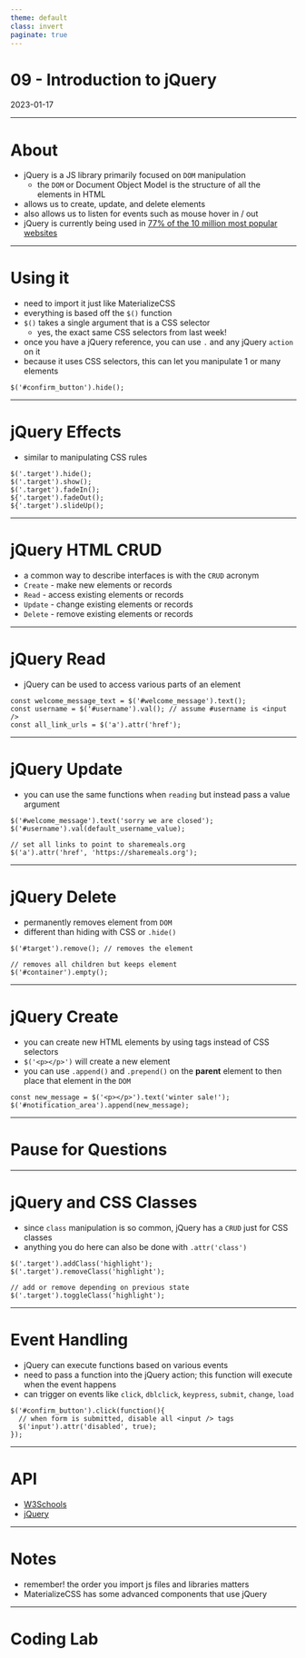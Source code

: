 ```yaml
---
theme: default
class: invert
paginate: true
---
```


# 09 - Introduction to jQuery
2023-01-17

---

# About

- jQuery is a JS library primarily focused on `DOM` manipulation
  - the `DOM` or Document Object Model is the structure of all the elements in HTML
- allows us to create, update, and delete elements
- also allows us to listen for events such as mouse hover in / out
- jQuery is currently being used in [77% of the 10 million most popular websites](https://w3techs.com/technologies/overview/javascript_library)

---

# Using it

- need to import it just like MaterializeCSS
- everything is based off the `$()` function
- `$()` takes a single argument that is a CSS selector
  - yes, the exact same CSS selectors from last week!
- once you have a jQuery reference, you can use `.` and any jQuery `action` on it
- because it uses CSS selectors, this can let you manipulate 1 or many elements

```
$('#confirm_button').hide();
```

---

# jQuery Effects

- similar to manipulating CSS rules

```
$('.target').hide();
$('.target').show();
$('.target').fadeIn();
${'.target').fadeOut();
${'.target').slideUp();
```

---

# jQuery HTML CRUD

- a common way to describe interfaces is with the `CRUD` acronym
- `Create` - make new elements or records
- `Read` - access existing elements or records
- `Update` - change existing elements or records
- `Delete` - remove existing elements or records

---

# jQuery Read

- jQuery can be used to access various parts of an element

```
const welcome_message_text = $('#welcome_message').text();
const username = $('#username').val(); // assume #username is <input />
const all_link_urls = $('a').attr('href');
```

---

# jQuery Update

- you can use the same functions when `reading` but instead pass a value argument

```
$('#welcome_message').text('sorry we are closed');
$('#username').val(default_username_value);

// set all links to point to sharemeals.org
$('a').attr('href', 'https://sharemeals.org');
```

---

# jQuery Delete

- permanently removes element from `DOM`
- different than hiding with CSS or `.hide()`

```
$('#target').remove(); // removes the element

// removes all children but keeps element
$('#container').empty();
```

---

# jQuery Create

- you can create new HTML elements by using tags instead of CSS selectors
- `$('<p></p>')` will create a new element
- you can use `.append()` and `.prepend()` on the **parent** element to then place that element in the `DOM`

```
const new_message = $('<p></p>').text('winter sale!');
$('#notification_area').append(new_message);
```

---

# Pause for Questions

---

# jQuery and CSS Classes

- since `class` manipulation is so common, jQuery has a `CRUD` just for CSS classes
- anything you do here can also be done with `.attr('class')`

```
$('.target').addClass('highlight');
$('.target').removeClass('highlight');

// add or remove depending on previous state
$('.target').toggleClass('highlight');
```

---

# Event Handling

- jQuery can execute functions based on various events
- need to pass a function into the jQuery action; this function will execute when the event happens
- can trigger on events like `click`, `dblclick`, `keypress`, `submit`, `change`, `load`

```
$('#confirm_button').click(function(){
  // when form is submitted, disable all <input /> tags
  $('input').attr('disabled', true);
});
```

---

# API

- [W3Schools](https://www.w3schools.com/jquery/default.asp)
- [jQuery](https://api.jquery.com)

---

# Notes

- remember! the order you import js files and libraries matters
- MaterializeCSS has some advanced components that use jQuery

---

# Coding Lab
